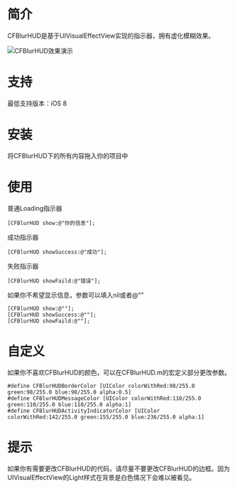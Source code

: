 # 简介
CFBlurHUD是基于UIVisualEffectView实现的指示器，拥有虚化模糊效果。

![CFBlurHUD效果演示](http://7xnrog.com1.z0.glb.clouddn.com/github_iOS-CFBlurHUD-show.gif)

# 支持
最低支持版本：iOS 8

# 安装
将CFBlurHUD下的所有内容拖入你的项目中

# 使用

普通Loading指示器

```
[CFBlurHUD show:@"你的信息"];

```

成功指示器

```
[CFBlurHUD showSuccess:@"成功"];

```

失败指示器

```
[CFBlurHUD showFaild:@"错误"];

```

如果你不希望显示信息，参数可以填入nil或者@""

```
[CFBlurHUD show:@""];
[CFBlurHUD showSuccess:@""];
[CFBlurHUD showFaild:@""];

```

# 自定义
如果你不喜欢CFBlurHUD的颜色，可以在CFBlurHUD.m的宏定义部分更改参数。

```
#define CFBlurHUDBorderColor [UIColor colorWithRed:98/255.0 green:98/255.0 blue:98/255.0 alpha:0.5]
#define CFBlurHUDMessageColor [UIColor colorWithRed:110/255.0 green:110/255.0 blue:110/255.0 alpha:1]
#define CFBlurHUDActivityIndicatorColor [UIColor colorWithRed:142/255.0 green:155/255.0 blue:236/255.0 alpha:1]

```

# 提示
如果你有需要更改CFBlurHUD的代码，请尽量不要更改CFBlurHUD的边框。因为UIVisualEffectView的Light样式在背景是白色情况下会难以被看见。
